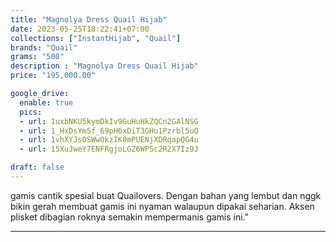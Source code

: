 ```yaml
---
title: "Magnolya Dress Quail Hijab"
date: 2023-05-25T18:22:41+07:00
collections: ["InstantHijab", "Quail"]
brands: "Quail"
grams: "500"
description : "Magnolya Dress Quail Hijab"
price: "195,000.00"

google_drive:
  enable: true
  pics:
  - url: 1uxbNKU5kymDkIv9GuHuHkZQCn2GAlNSG
  - url: 1_HxDsYm5f_69pH6xDiT3GHu1Pzrbl5uQ
  - url: 1vhXYJs0SWwOkzIK0mPUENjXDRqapQG4u
  - url: 15XuJweY7ENFRgjoLGZ6WP5c2R2X7Iz9J

draft: false
---
```


gamis cantik spesial buat Quailovers. Dengan bahan yang lembut dan nggk bikin gerah membuat gamis ini nyaman walaupun dipakai seharian. Aksen plisket dibagian roknya semakin mempermanis gamis ini."

-----------      
  
